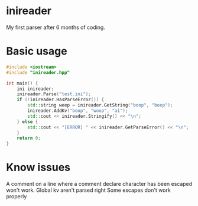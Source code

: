 # inireader
My first parser after 6 months of coding.

# Basic usage

```cpp
#include <iostream>
#include "inireader.hpp"

int main() {
    ini inireader;
    inireader.Parse("test.ini");
    if (!inireader.HasParseError()) {
        std::string weep = inireader.GetString("boop", "beep");
        inireader.AddKv("boop", "woop", "ai");
        std::cout << inireader.Stringify() << "\n";
    } else {
        std::cout << "[ERROR] " << inireader.GetParseError() << "\n";
    }
    return 0;
}
```

# Know issues
A comment on a line where a comment declare character has been escaped won't work.
Global kv aren't parsed right
Some escapes don't work properly

